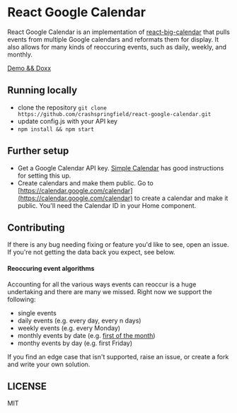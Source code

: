 # React Google Calendar
React Google Calendar is an implementation of [react-big-calendar](https://github.com/intljusticemission/react-big-calendar)
that pulls events from multiple Google calendars and reformats them for display.
It also allows for many kinds of reoccuring events, such as daily, weekly, and monthly.

[Demo && Doxx](https://crashspringfield.github.io/react-big-calendar)

## Running locally

* clone the repository `git clone https://github.com/crashspringfield/react-google-calendar.git`
* update config.js with your API key
* `npm install && npm start`

## Further setup

* Get a Google Calendar API key. [Simple Calendar](https://docs.simplecalendar.io/google-api-key/) has good instructions for setting this up.
* Create calendars and make them public. Go to [https://calendar.google.com/calendar](https://calendar.google.com/calendar) to create a calendar and make it public. You'll need the Calendar ID in your Home component.

## Contributing
If there is any bug needing fixing or feature you'd like to see, open an issue. If you're not getting the data back you expect, see below.

#### Reoccuring event algorithms
Accounting for all the various ways events can reoccur is a huge undertaking and there are many we missed. Right now we support the following:

* single events
* daily events (e.g. every day, every n days)
* weekly events (e.g. every Monday)
* monthly events by date (e.g. [first of the month](https://www.youtube.com/watch?v=PArF9k2SbQk))
* monthy events by day (e.g. first Friday)

If you find an edge case that isn't supported, raise an issue, or create a fork and write your own solution.

## LICENSE
MIT
